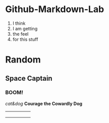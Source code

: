 # Github-Markdown-Lab

1. I think
1. I am getting
1. the feel 
1. for this stuff


# Random
## Space Captain
### BOOM!



_cat&dog_
 **Courage the Cowardly Dog**




|   |   |   |   |   |
|---|---|---|---|---|
|   |   |   |   |   |
|   |   |   |   |   |
|   |   |   |   |   |